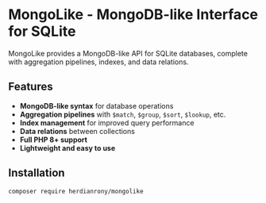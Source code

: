 # MongoLike - MongoDB-like Interface for SQLite

MongoLike provides a MongoDB-like API for SQLite databases, complete with aggregation pipelines, indexes, and data relations.

## Features

- **MongoDB-like syntax** for database operations
- **Aggregation pipelines** with `$match`, `$group`, `$sort`, `$lookup`, etc.
- **Index management** for improved query performance
- **Data relations** between collections
- **Full PHP 8+ support**
- **Lightweight and easy to use**

## Installation

```bash
composer require herdianrony/mongolike
```
